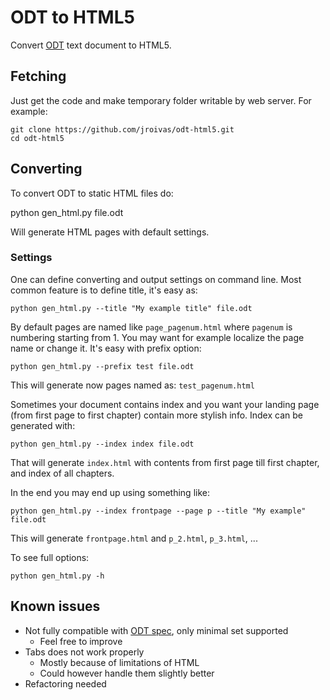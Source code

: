 # ODT to HTML5

Convert [ODT](https://en.wikipedia.org/wiki/OpenDocument) text document to HTML5.

## Fetching

Just get the code and make temporary folder writable by web server. For example:

    git clone https://github.com/jroivas/odt-html5.git
    cd odt-html5

## Converting

To convert ODT to static HTML files do:

   python gen_html.py file.odt

Will generate HTML pages with default settings.

### Settings

One can define converting and output settings on command line.
Most common feature is to define title, it's easy as:

    python gen_html.py --title "My example title" file.odt

By default pages are named like `page_pagenum.html` where `pagenum` is numbering starting from 1. You may want for example localize the page name or change it. It's easy with prefix option:

    python gen_html.py --prefix test file.odt

This will generate now pages named as: `test_pagenum.html`

Sometimes your document contains index and you want your landing page (from first page to first chapter) contain more stylish info. Index can be generated with:

    python gen_html.py --index index file.odt

That will generate `index.html` with contents from first page till first chapter, and index of all chapters.

In the end you may end up using something like:

    python gen_html.py --index frontpage --page p --title "My example" file.odt

This will generate `frontpage.html` and `p_2.html`, `p_3.html`, ...

To see full options:

    python gen_html.py -h

## Known issues

 - Not fully compatible with [ODT spec](http://docs.oasis-open.org/office/v1.2/os/OpenDocument-v1.2-os-part1.html), only minimal set supported
    * Feel free to improve
 - Tabs does not work properly
    * Mostly because of limitations of HTML
    * Could however handle them slightly better
 - Refactoring needed
